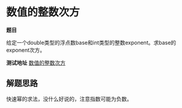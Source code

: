 # 数值的整数次方

**题目**

给定一个double类型的浮点数base和int类型的整数exponent。求base的exponent次方。

**测试地址**
[数值的整数次方](https://www.nowcoder.com/practice/1a834e5e3e1a4b7ba251417554e07c00?tpId=13&tqId=11165&rp=1&ru=/ta/coding-interviews&qru=/ta/coding-interviews/question-ranking)


## 解题思路

快速幂的求法，没什么好说的，注意指数可能为负数。
